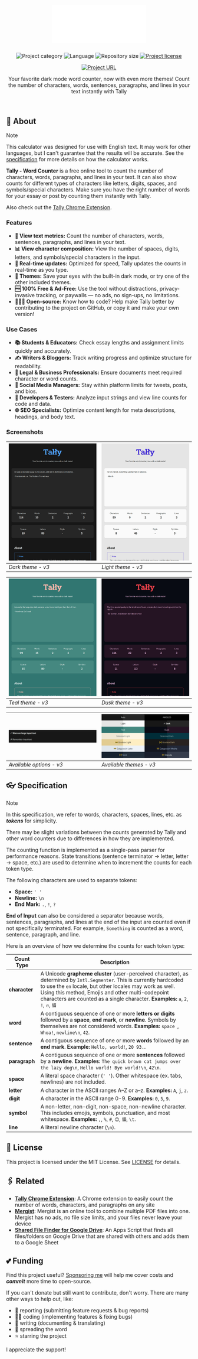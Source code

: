 <!-- Project Header -->
<div align="center">
	<h1 class="projectName">
		<a href="https://tally.johng.io" title="Tally - Word Counter">
			<img class="projectLogo" src="src/images/logo.svg" alt="Project logo" title="Project logo" width="256">
		</a>
	</h1>
	<p class="projectBadges info">
		<img src="https://johng.io/badges/category/App.svg" alt="Project category" title="Project category">
		<img src="https://img.shields.io/github/languages/top/jerboa88/Tally.svg" alt="Language" title="Language">
		<img src="https://img.shields.io/github/repo-size/jerboa88/Tally.svg" alt="Repository size" title="Repository size">
		<a href="LICENSE"><img src="https://img.shields.io/github/license/jerboa88/Tally.svg" alt="Project license" title="Project license"/></a>
	</p>
	<p class="projectBadges status">
		<a href="https://tally.johng.io" title="Project URL"><img src="https://img.shields.io/website?url=https%3A%2F%2Ftally.johng.io&up_message=tally.johng.io%20%E2%86%97" alt="Project URL" title="Project URL"></a>
	</p>
	<p class="projectDesc">
		Your favorite dark mode word counter, now with even more themes! Count the number of characters, words, sentences, paragraphs, and lines in your text instantly with Tally
	</p>
	<br/>
</div>

## 👋 About

> [!NOTE]
> This calculator was designed for use with English text. It may work for other languages, but I can't guarantee that the results will be accurate. See the [specification](#specification) for more details on how the calculator works.

**Tally - Word Counter** is a free online tool to count the number of characters, words, paragraphs, and lines in your text. It can also show counts for different types of characters like letters, digits, spaces, and symbols/special characters. Make sure you have the right number of words for your essay or post by counting them instantly with Tally.

Also check out the [Tally Chrome Extension].

### Features

- **🧮 View text metrics:** Count the number of characters, words, sentences, paragraphs, and lines in your text.
- **📊 View character composition:** View the number of spaces, digits, letters, and symbols/special characters in the input.
- **🚀 Real-time updates:** Optimized for speed, Tally updates the counts in real-time as you type.
- **🎨 Themes:** Save your eyes with the built-in dark mode, or try one of the other included themes.
- **🆓 100% Free & Ad-Free:** Use the tool without distractions, privacy-invasive tracking, or paywalls — no ads, no sign-ups, no limitations.
- **👨🏻‍💻 Open-source:** Know how to code? Help make Tally better by contributing to the project on GitHub, or copy it and make your own version!

### Use Cases

- **📚 Students & Educators:** Check essay lengths and assignment limits quickly and accurately.
- **✍️ Writers & Bloggers:** Track writing progress and optimize structure for readability.
- **📄 Legal & Business Professionals:** Ensure documents meet required character or word counts.
- **📱 Social Media Managers:** Stay within platform limits for tweets, posts, and bios.
- **🧪 Developers & Testers:** Analyze input strings and view line counts for code and data.
- **🌐 SEO Specialists:** Optimize content length for meta descriptions, headings, and body text.

### Screenshots

| ![Screenshot of Tally's dark theme](src/images/theme_dark.png) | ![Screenshot of Tally's light theme](src/images/theme_light.png) |
| -------------------------------------------------------------- | ---------------------------------------------------------------- |
| _Dark theme - v3_                                              | _Light theme - v3_                                               |

| ![Screenshot of Tally's teal theme](src/images/theme_teal.png) | ![Screenshot of Tally's dusk theme](src/images/theme_dusk.png) |
| -------------------------------------------------------------- | -------------------------------------------------------------- |
| _Teal theme - v3_                                              | _Dusk theme - v3_                                              |

| ![Screenshot of Tally's available options](src/images/options.png) | ![Screenshot of Tally's available themes](src/images/themes.png) |
| ------------------------------------------------------------------ | ---------------------------------------------------------------- |
| _Available options - v3_                                           | _Available themes - v3_                                          |

## 👓 Specification

> [!NOTE]
> In this specification, we refer to words, characters, spaces, lines, etc. as **_tokens_** for simplicity.

There may be slight variations between the counts generated by Tally and other word counters due to differences in how they are implemented.

The counting function is implemented as a single-pass parser for performance reasons. State transitions (sentence terminator -> letter, letter -> space, etc.) are used to determine when to increment the counts for each token type.

The following characters are used to separate tokens:

- **Space:** `' '`
- **Newline:** `\n`
- **End Mark:** `.`, `!`, `?`

**End of Input** can also be considered a separator because words, sentences, paragraphs, and lines at the end of the input are counted even if not specifically terminated. For example, `Something` is counted as a word, sentence, paragraph, and line.

Here is an overview of how we determine the counts for each token type:

| Count Type    | Description                                                                                                                                                                                                                                                                                                                     |
| ------------- | ------------------------------------------------------------------------------------------------------------------------------------------------------------------------------------------------------------------------------------------------------------------------------------------------------------------------------- |
| **character** | A Unicode **grapheme cluster** (user-perceived character), as determined by `Intl.Segmenter`. This is currently hardcoded to use the `en` locale, but other locales may work as well. Using this method, Emojis and other multi-codepoint characters are counted as a single character. **Examples:** `a`, `2`, `!`, `🔥`, `貓` |
| **word**      | A contiguous sequence of one or more **letters or digits** followed by a **space**, **end mark**, or **newline**. Symbols by themselves are not considered words. **Examples:** `space `, `Whoa!`, `newline\n`, `42`.                                                                                                           |
| **sentence**  | A contiguous sequence of one or more **words** followed by an **end mark**. **Example:** `Hello, world!`, `20 93.`.                                                                                                                                                                                                             |
| **paragraph** | A contiguous sequence of one or more **sentences** followed by a **newline**. **Examples:** `The quick brown cat jumps over the lazy dog\n`, `Hello world! Bye world!\n`, `42\n`.                                                                                                                                               |
| **space**     | A literal space character (`' '`). Other whitespace (ex. tabs, newlines) are not included.                                                                                                                                                                                                                                      |
| **letter**    | A character in the ASCII ranges A–Z or a–z. **Examples:** `A`, `j`, `z`.                                                                                                                                                                                                                                                        |
| **digit**     | A character in the ASCII range 0-9. **Examples:** `0`, `5`, `9`.                                                                                                                                                                                                                                                                |
| **symbol**    | A non-letter, non-digit, non-space, non-newline character. This includes emojis, symbols, punctuation, and most whitespace. **Examples:** `,`, `%`, `#`, `😊`, `貓`, `\t`.                                                                                                                                                      |
| **line**      | A literal newline character (`\n`).                                                                                                                                                                                                                                                                                             |

## 🧾 License

This project is licensed under the MIT License. See [LICENSE](LICENSE) for details.

## 🖇️ Related

- **[Tally Chrome Extension]**: A Chrome extension to easily count the number of words, characters, and paragraphs on any site
- **[Mergist](https://mergist.johng.io)**: Mergist is an online tool to combine multiple PDF files into one. Mergist has no ads, no file size limits, and your files never leave your device
- **[Shared File Finder for Google Drive](https://github.com/jerboa88/Shared-File-Finder-for-Google-Drive)**: An Apps Script that finds all files/folders on Google Drive that are shared with others and adds them to a Google Sheet

## 💕 Funding

Find this project useful? [Sponsoring me](https://johng.io/funding) will help me cover costs and **_commit_** more time to open-source.

If you can't donate but still want to contribute, don't worry. There are many other ways to help out, like:

- 📢 reporting (submitting feature requests & bug reports)
- 👨‍💻 coding (implementing features & fixing bugs)
- 📝 writing (documenting & translating)
- 💬 spreading the word
- ⭐ starring the project

I appreciate the support!

[Tally Chrome Extension]: https://github.com/jerboa88/Tally-Extension
